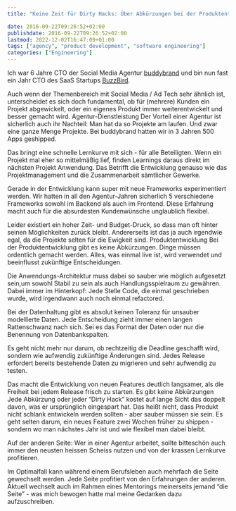 ```yaml
---
title: "Keine Zeit für Dirty Hacks: Über Abkürzungen bei der Produktentwicklung"

date: 2016-09-22T09:26:52+02:00
publishdate: 2016-09-22T09:26:52+02:00
lastmod: 2022-12-02T16:47:09+01:00
tags: ["agency", "product development", "software engineering"]
categories: ["Engineering"]
---
```


Ich war 6 Jahre CTO der Social Media Agentur [buddybrand](http://buddybrand.com) und bin nun fast ein Jahr CTO des SaaS Startups [BuzzBird](https://www.buzzbird.de).

Auch wenn der Themenbereich mit Social Media / Ad Tech sehr ähnlich ist, unterscheidet es sich doch fundamental, ob für (mehrere) Kunden ein Projekt abgewickelt, oder ein eigenes Produkt immer weiterentwickelt und besser gemacht wird.
Agentur-Dienstleistung
Der Vorteil einer Agentur ist sicherlich auch ihr Nachteil: Man hat da so Projekte am laufen. Und zwar eine ganze Menge Projekte. Bei buddybrand hatten wir in 3 Jahren 500 Apps geshipped.

Das bringt eine schnelle Lernkurve mit sich - für alle Beteiligten. Wenn ein Projekt mal eher so mittelmäßig lief, finden Learnings daraus direkt im nächsten Projekt Anwendung. Das Betrifft die Entwicklung genauso wie das Projektmanagement und die Zusammenarbeit sämtlicher Gewerke.

Gerade in der Entwicklung kann super mit neue Frameworks experimentiert werden. Wir hatten in all den Agentur-Jahren sicherlich 5 verschiedene Frameworks sowohl im Backend als auch im Frontend. Diese Erfahrung macht auch für die absurdesten Kundenwünsche unglaublich flexibel.

Leider existiert ein hoher Zeit- und Budget-Druck, so dass man oft hinter seinen Möglichkeiten zurück bleibt. Andererseits ist das ja auch irgendwie egal, da die Projekte selten für die Ewigkeit sind.
Produktentwicklung
Bei der Produktentwicklung gibt es keine Abkürzungen. Dinge müssen ordentlich gemacht werden. Alles, was einmal live ist, wird verwendet und beeinflusst zukünftige Entscheidungen.

Die Anwendungs-Architektur muss dabei so sauber wie möglich aufgesetzt sein,um sowohl Stabil zu sein als auch Handlungsspielraum zu gewähren. Dabei immer im Hinterkopf: Jede Stelle Code, die einmal geschrieben wurde, wird irgendwann auch noch einmal refactored.

Bei der Datenhaltung gibt es absolut keinen Toleranz für unsauber modellierte Daten. Jede Entscheidung zieht immer einen langen Rattenschwanz nach sich. Sei es das Format der Daten oder nur die Benennung von Datenbankspalten.

Es geht nicht mehr nur darum, ob rechtzeitig die Deadline geschafft wird, sondern wie aufwendig zukünftige Änderungen sind. Jedes Release erfordert bereits bestehende Daten zu migrieren und sehr aufwendig zu testen.

Das macht die Entwicklung von neuen Features deutlich langsamer, als die Freiheit bei jedem Release frisch zu starten.
Es gibt keine Abkürzungen
Jede Abkürzung oder jeder “Dirty Hack” kostet auf lange Sicht das doppelt davon, was er ursprünglich eingespart hat. Das heißt nicht, dass Produkt nicht schlank entwickeln werden sollten - aber sauber müssen sie sein. Es geht selten darum, ein neues Feature zwei Wochen früher zu shippen - sondern wo man nächstes Jahr ist und wie flexibel man dabei bleibt.

Auf der anderen Seite: Wer in einer Agentur arbeitet, sollte bitteschön auch immer den neusten heissen Scheiss nutzen und von der krassen Lernkurve profitieren.

Im Optimalfall kann während einem Berufsleben auch mehrfach die Seite gewechselt werden. Jede Seite profitiert von den Erfahrungen der anderen. Aktuell wechselt auch im Rahmen eines Mentorings meinerseits jemand “die Seite” - was mich bewogen hatte mal meine Gedanken dazu aufzuschreiben.
